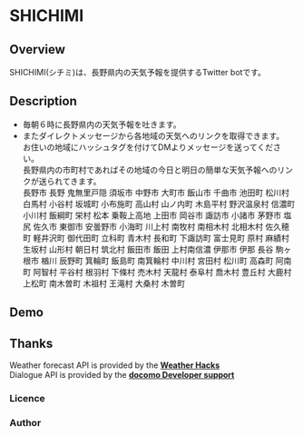 SHICHIMI
===

## Overview
SHICHIMI(シチミ)は、長野県内の天気予報を提供するTwitter botです。  

## Description
- 毎朝６時に長野県内の天気予報を吐きます。  
- またダイレクトメッセージから各地域の天気へのリンクを取得できます。  
お住いの地域にハッシュタグを付けてDMよりメッセージを送ってください。  
長野県内の市町村であればその地域の今日と明日の簡単な天気予報へのリンクが送られてきます。  
長野市
長野
鬼無里戸隠
須坂市
中野市
大町市
飯山市
千曲市
池田町
松川村
白馬村
小谷村
坂城町
小布施町
高山村
山ノ内町
木島平村
野沢温泉村
信濃町
小川村
飯綱町
栄村
松本
乗鞍上高地
上田市
岡谷市
諏訪市
小諸市
茅野市
塩尻
佐久市
東御市
安曇野市
小海町
川上村
南牧村
南相木村
北相木村
佐久穂町
軽井沢町
御代田町
立科町
青木村
長和町
下諏訪町
富士見町
原村
麻績村
生坂村
山形村
朝日村
筑北村
飯田市
飯田
上村南信濃
伊那市
伊那
長谷
駒ヶ根市
楢川
辰野町
箕輪町
飯島町
南箕輪村
中川村
宮田村
松川町
高森町
阿南町
阿智村
平谷村
根羽村
下條村
売木村
天龍村
泰阜村
喬木村
豊丘村
大鹿村
上松町
南木曽町
木祖村
王滝村
大桑村
木曽町
## Demo

## Thanks
Weather forecast API is provided by the __[Weather Hacks](http://weather.livedoor.com/weather_hacks/webservice)__  
Dialogue API is provided by the __[docomo Developer support](https://dev.smt.docomo.ne.jp/?p=index)__  

### Licence

### Author

